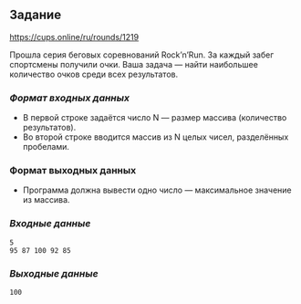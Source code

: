 ## Задание
https://cups.online/ru/rounds/1219

Прошла серия беговых соревнований Rock’n’Run. За каждый забег спортсмены 
получили очки. Ваша задача — найти наибольшее количество очков среди всех 
результатов.

### _Формат входных данных_

+ В первой строке задаётся число N — размер массива (количество результатов).
+ Во второй строке вводится массив из N целых чисел, разделённых пробелами.

### Формат выходных данных

+ Программа должна вывести одно число — максимальное значение из массива.

### _Входные данные_
```
5
95 87 100 92 85
```

### _Выходные данные_

```
100
```